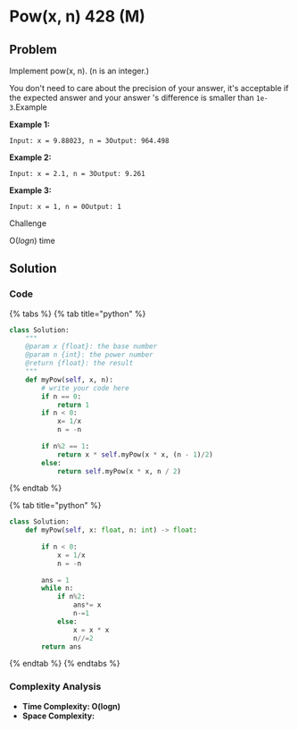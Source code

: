 # Pow(x, n) 428 (M)

## Problem

Implement pow(x, n). (n is an integer.)

You don't need to care about the precision of your answer, it's acceptable if the expected answer and your answer 's difference is smaller than `1e-3`.Example

**Example 1:**

```
Input: x = 9.88023, n = 3Output: 964.498
```

**Example 2:**

```
Input: x = 2.1, n = 3Output: 9.261
```

**Example 3:**

```
Input: x = 1, n = 0Output: 1
```

Challenge

O(_logn_) time

## Solution&#x20;

### Code

{% tabs %}
{% tab title="python" %}
```python
class Solution:
    """
    @param x {float}: the base number
    @param n {int}: the power number
    @return {float}: the result
    """
    def myPow(self, x, n):
        # write your code here
        if n == 0:
            return 1
        if n < 0:
            x= 1/x
            n = -n
        
        if n%2 == 1:
            return x * self.myPow(x * x, (n - 1)/2)
        else:
            return self.myPow(x * x, n / 2)
```
{% endtab %}

{% tab title="python" %}
```python
class Solution:
    def myPow(self, x: float, n: int) -> float:
        
        if n < 0:
            x = 1/x
            n = -n
        
        ans = 1
        while n:
            if n%2:
                ans*= x
                n-=1
            else:
                x = x * x
                n//=2
        return ans
```
{% endtab %}
{% endtabs %}

### Complexity Analysis

* **Time Complexity: O(logn)**
* **Space Complexity:**
